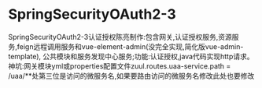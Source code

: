 # SpringSecurityOAuth2-3
SpringSecurityOAuth2-3认证授权陈亮制作:包含网关,认证授权服务,资源服务,feign远程调用服务和vue-element-admin(没完全实现,简化版vue-admin-template), 公共模块和服务发现中心服务;功能:认证授权,java代码实现http请求。 神坑:网关模块yml或properties配置文件zuul.routes.uaa-service.path = /uaa/**处第三位是访问的微服务名,如果要路由访问的微服务名修改此处也要修改
